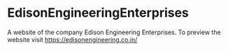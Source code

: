 # EdisonEngineeringEnterprises
A website of the company Edison Engineering Enterprises.
To preview the website visit https://edisonengineering.co.in/
